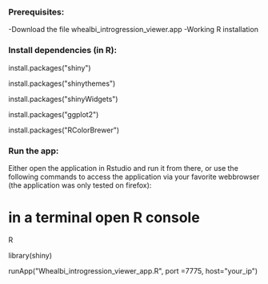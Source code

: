 ### Prerequisites:

-Download the file whealbi_introgression_viewer.app
-Working R installation

### Install dependencies (in R):

install.packages("shiny")

install.packages("shinythemes")

install.packages("shinyWidgets")

install.packages("ggplot2")

install.packages("RColorBrewer")

### Run the app:

Either open the application in Rstudio and run it from there,
or use the following commands to access the application via your favorite webbrowser (the application was only tested on firefox):

# in a terminal open R console
R 

library(shiny)

runApp("Whealbi_introgression_viewer_app.R", port =7775, host="your_ip")

